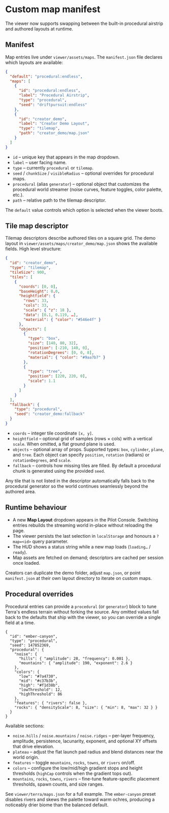 # Custom map manifest

The viewer now supports swapping between the built-in procedural airstrip and authored layouts at runtime.

## Manifest

Map entries live under `viewer/assets/maps`. The `manifest.json` file declares which layouts are available:

```json
{
  "default": "procedural:endless",
  "maps": [
    {
      "id": "procedural:endless",
      "label": "Procedural Airstrip",
      "type": "procedural",
      "seed": "driftpursuit:endless"
    },
    {
      "id": "creator_demo",
      "label": "Creator Demo Layout",
      "type": "tilemap",
      "path": "creator_demo/map.json"
    }
  ]
}
```

* `id` – unique key that appears in the map dropdown.
* `label` – user facing name.
* `type` – currently `procedural` or `tilemap`.
* `seed` / `chunkSize` / `visibleRadius` – optional overrides for procedural maps.
* `procedural` (alias `generator`) – optional object that customizes the procedural world streamer (noise curves, feature toggles, color palette, etc.).
* `path` – relative path to the tilemap descriptor.

The `default` value controls which option is selected when the viewer boots.

## Tile map descriptor

Tilemap descriptors describe authored tiles on a square grid. The demo layout in `viewer/assets/maps/creator_demo/map.json` shows the available fields. High level structure:

```json
{
  "id": "creator_demo",
  "type": "tilemap",
  "tileSize": 900,
  "tiles": [
    {
      "coords": [0, 0],
      "baseHeight": 0.0,
      "heightfield": {
        "rows": 33,
        "cols": 33,
        "scale": { "z": 18 },
        "data": [0.1, 0.119, …],
        "material": { "color": "#546e4f" }
      },
      "objects": [
        {
          "type": "box",
          "size": [140, 80, 32],
          "position": [-210, 140, 0],
          "rotationDegrees": [0, 0, 8],
          "material": { "color": "#9aa7b7" }
        },
        {
          "type": "tree",
          "position": [220, 220, 0],
          "scale": 1.1
        }
      ]
    }
  ],
  "fallback": {
    "type": "procedural",
    "seed": "creator_demo:fallback"
  }
}
```

* `coords` – integer tile coordinate `[x, y]`.
* `heightfield` – optional grid of samples (rows × cols) with a vertical `scale`. When omitted, a flat ground plane is used.
* `objects` – optional array of props. Supported types: `box`, `cylinder`, `plane`, and `tree`. Each object can specify `position`, `rotation` (radians) or `rotationDegrees`, and `scale`.
* `fallback` – controls how missing tiles are filled. By default a procedural chunk is generated using the provided `seed`.

Any tile that is not listed in the descriptor automatically falls back to the procedural generator so the world continues seamlessly beyond the authored area.

## Runtime behaviour

* A new **Map Layout** dropdown appears in the Pilot Console. Switching entries rebuilds the streaming world in-place without reloading the page.
* The viewer persists the last selection in `localStorage` and honours a `?map=<id>` query parameter.
* The HUD shows a status string while a new map loads (`loading…` / `ready`).
* Map assets are fetched on demand; descriptors are cached per session once loaded.

Creators can duplicate the demo folder, adjust `map.json`, or point `manifest.json` at their own layout directory to iterate on custom maps.

## Procedural overrides

Procedural entries can provide a `procedural` (or `generator`) block to tune Terra's endless terrain without forking the source. Any omitted values fall back to the defaults that ship with the viewer, so you can override a single field at a time.

```jsonc
{
  "id": "ember-canyon",
  "type": "procedural",
  "seed": 147852369,
  "procedural": {
    "noise": {
      "hills": { "amplitude": 28, "frequency": 0.001 },
      "mountains": { "amplitude": 190, "exponent": 2.6 }
    },
    "colors": {
      "low": "#7a4730",
      "mid": "#c37b3b",
      "high": "#f1d38b",
      "lowThreshold": 12,
      "highThreshold": 86
    },
    "features": { "rivers": false },
    "rocks": { "densityScale": 8, "size": { "min": 8, "max": 32 } }
  }
}
```

Available sections:

* `noise.hills` / `noise.mountains` / `noise.ridges` – per-layer frequency, amplitude, persistence, lacunarity, exponent, and optional XY offsets that drive elevation.
* `plateau` – adjust the flat launch pad radius and blend distances near the world origin.
* `features` – toggle `mountains`, `rocks`, `towns`, or `rivers` on/off.
* `colors` – configure the low/mid/high gradient stops and height thresholds (`highCap` controls when the gradient tops out).
* `mountains`, `rocks`, `towns`, `rivers` – fine-tune feature-specific placement thresholds, spawn counts, and size ranges.

See `viewer/terra/maps.json` for a full example. The `ember-canyon` preset disables rivers and skews the palette toward warm ochres, producing a noticeably drier biome than the balanced default.
